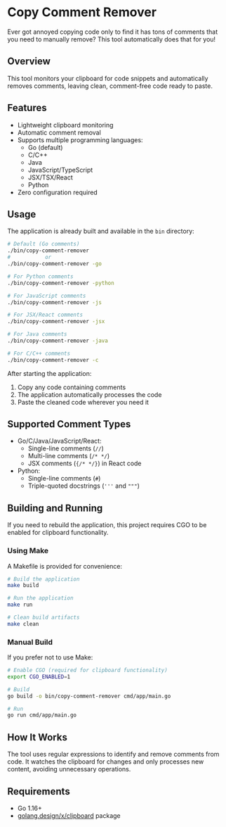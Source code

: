 # Copy Comment Remover

Ever got annoyed copying code only to find it has tons of comments that you need to manually remove? This tool automatically does that for you!

## Overview

This tool monitors your clipboard for code snippets and automatically removes comments, leaving clean, comment-free code ready to paste.

## Features

- Lightweight clipboard monitoring
- Automatic comment removal
- Supports multiple programming languages:
  - Go (default)
  - C/C++
  - Java
  - JavaScript/TypeScript
  - JSX/TSX/React
  - Python
- Zero configuration required

## Usage

The application is already built and available in the `bin` directory:

```bash
# Default (Go comments)
./bin/copy-comment-remover
#           or 
./bin/copy-comment-remover -go

# For Python comments
./bin/copy-comment-remover -python

# For JavaScript comments
./bin/copy-comment-remover -js

# For JSX/React comments
./bin/copy-comment-remover -jsx

# For Java comments
./bin/copy-comment-remover -java

# For C/C++ comments
./bin/copy-comment-remover -c
```

After starting the application:
1. Copy any code containing comments
2. The application automatically processes the code
3. Paste the cleaned code wherever you need it

## Supported Comment Types

- Go/C/Java/JavaScript/React:
  - Single-line comments (`//`)
  - Multi-line comments (`/* */`)
  - JSX comments (`{/* */}`) in React code
- Python:
  - Single-line comments (`#`)
  - Triple-quoted docstrings (`'''` and `"""`)

## Building and Running

If you need to rebuild the application, this project requires CGO to be enabled for clipboard functionality.

### Using Make

A Makefile is provided for convenience:

```bash
# Build the application
make build

# Run the application
make run

# Clean build artifacts
make clean
```

### Manual Build

If you prefer not to use Make:

```bash
# Enable CGO (required for clipboard functionality)
export CGO_ENABLED=1

# Build
go build -o bin/copy-comment-remover cmd/app/main.go

# Run
go run cmd/app/main.go
```

## How It Works

The tool uses regular expressions to identify and remove comments from code. It watches the clipboard for changes and only processes new content, avoiding unnecessary operations.

## Requirements

- Go 1.16+
- [golang.design/x/clipboard](https://pkg.go.dev/golang.design/x/clipboard) package

